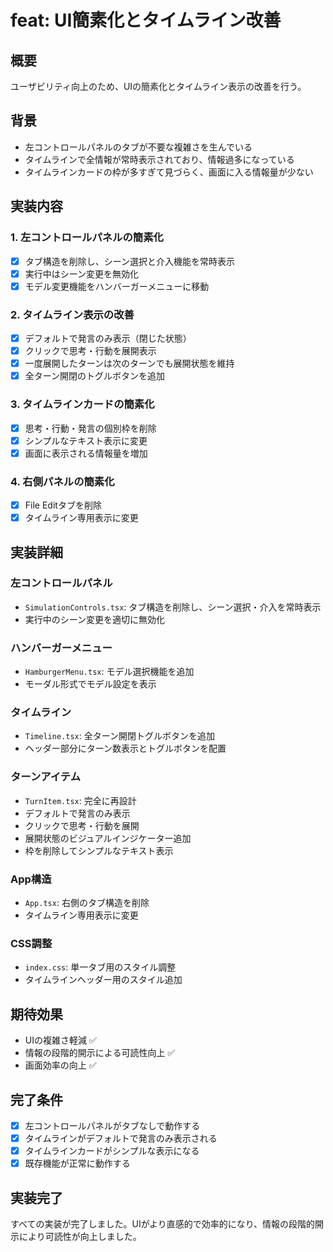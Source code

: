 # feat: UI簡素化とタイムライン改善

## 概要
ユーザビリティ向上のため、UIの簡素化とタイムライン表示の改善を行う。

## 背景
- 左コントロールパネルのタブが不要な複雑さを生んでいる
- タイムラインで全情報が常時表示されており、情報過多になっている
- タイムラインカードの枠が多すぎて見づらく、画面に入る情報量が少ない

## 実装内容

### 1. 左コントロールパネルの簡素化
- [x] タブ構造を削除し、シーン選択と介入機能を常時表示
- [x] 実行中はシーン変更を無効化
- [x] モデル変更機能をハンバーガーメニューに移動

### 2. タイムライン表示の改善
- [x] デフォルトで発言のみ表示（閉じた状態）
- [x] クリックで思考・行動を展開表示
- [x] 一度展開したターンは次のターンでも展開状態を維持
- [x] 全ターン開閉のトグルボタンを追加

### 3. タイムラインカードの簡素化
- [x] 思考・行動・発言の個別枠を削除
- [x] シンプルなテキスト表示に変更
- [x] 画面に表示される情報量を増加

### 4. 右側パネルの簡素化
- [x] File Editタブを削除
- [x] タイムライン専用表示に変更

## 実装詳細

### 左コントロールパネル
- `SimulationControls.tsx`: タブ構造を削除し、シーン選択・介入を常時表示
- 実行中のシーン変更を適切に無効化

### ハンバーガーメニュー
- `HamburgerMenu.tsx`: モデル選択機能を追加
- モーダル形式でモデル設定を表示

### タイムライン
- `Timeline.tsx`: 全ターン開閉トグルボタンを追加
- ヘッダー部分にターン数表示とトグルボタンを配置

### ターンアイテム
- `TurnItem.tsx`: 完全に再設計
- デフォルトで発言のみ表示
- クリックで思考・行動を展開
- 展開状態のビジュアルインジケーター追加
- 枠を削除してシンプルなテキスト表示

### App構造
- `App.tsx`: 右側のタブ構造を削除
- タイムライン専用表示に変更

### CSS調整
- `index.css`: 単一タブ用のスタイル調整
- タイムラインヘッダー用のスタイル追加

## 期待効果
- UIの複雑さ軽減 ✅
- 情報の段階的開示による可読性向上 ✅
- 画面効率の向上 ✅

## 完了条件
- [x] 左コントロールパネルがタブなしで動作する
- [x] タイムラインがデフォルトで発言のみ表示される
- [x] タイムラインカードがシンプルな表示になる
- [x] 既存機能が正常に動作する

## 実装完了
すべての実装が完了しました。UIがより直感的で効率的になり、情報の段階的開示により可読性が向上しました。 